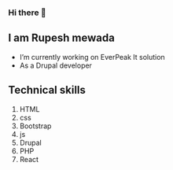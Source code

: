 ### Hi there 👋
  ##   I am Rupesh mewada 
-  I’m currently working on EverPeak It solution
-  As a Drupal developer

 ## Technical skills
1. HTML
2. css
3. Bootstrap
4. js
5. Drupal
6. PHP
7. React
